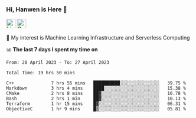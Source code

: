 ### Hi, Hanwen is Here 👋
<p>
	<a href="https://www.linkedin.com/in/liu-hanwen/"><img src="https://img.shields.io/badge/@hanwen-0A66C2?style=flat&logo=LinkedIn&logoColor=white" alt="Linkedin"  height="25px"/></a> 
	<a href="https://scholar.google.com/citations?user=HDF0su0AAAAJ"><img src="https://img.shields.io/badge/scholar-4385FE.svg?&style=plastic&logo=google-scholar&logoColor=white" alt="Google Scholar" height="25px"> </a>
</p>
🌱 My interest is Machine Learning Infrastructure and Serverless Computing

📊 **The last 7 days I spent my time on** 
<!--START_SECTION:waka-->

```text
From: 20 April 2023 - To: 27 April 2023

Total Time: 19 hrs 50 mins

C++              7 hrs 55 mins   ██████████░░░░░░░░░░░░░░░   39.75 %
Markdown         3 hrs 4 mins    ████░░░░░░░░░░░░░░░░░░░░░   15.38 %
CMake            2 hrs 8 mins    ██▓░░░░░░░░░░░░░░░░░░░░░░   10.78 %
Bash             2 hrs 1 min     ██▓░░░░░░░░░░░░░░░░░░░░░░   10.13 %
Terraform        1 hr 15 mins    █▓░░░░░░░░░░░░░░░░░░░░░░░   06.31 %
ObjectiveC       1 hr 9 mins     █▒░░░░░░░░░░░░░░░░░░░░░░░   05.81 %
```

<!--END_SECTION:waka-->


<!--
**david990917/david990917** is a ✨ _special_ ✨ repository because its `README.md` (this file) appears on your GitHub profile.

Here are some ideas to get you started:

- 🔭 I’m currently working on ...
- 🌱 I’m currently learning ...
- 👯 I’m looking to collaborate on ...
- 🤔 I’m looking for help with ...
- 💬 Ask me about ...
- 📫 How to reach me: ...
- 😄 Pronouns: ...
- ⚡ Fun fact: ...
-->
